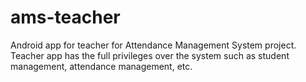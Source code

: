 # ams-teacher
Android app for teacher for Attendance Management System project. Teacher app has the full privileges over the system such as student management, attendance management, etc. 
